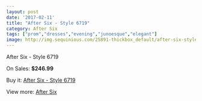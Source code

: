 ```yaml
---
layout: post
date: '2017-02-11'
title: "After Six - Style 6719"
category: After Six
tags: ["prom","dresses","evening","junoesque","elegant"]
image: http://img.sequinious.com/25891-thickbox_default/after-six-style-6719.jpg
---
```

After Six - Style 6719

On Sales: **$246.99**
<a href="https://www.sequinious.com/after-six/10683-after-six-style-6719.html"><amp-img layout="responsive" width="600" height="600" src="//img.sequinious.com/25891-thickbox_default/after-six-style-6719.jpg" alt="After Six - Style 6719 0" /></a>
<a href="https://www.sequinious.com/after-six/10683-after-six-style-6719.html"><amp-img layout="responsive" width="600" height="600" src="//img.sequinious.com/25892-thickbox_default/after-six-style-6719.jpg" alt="After Six - Style 6719 1" /></a>
<a href="https://www.sequinious.com/after-six/10683-after-six-style-6719.html"><amp-img layout="responsive" width="600" height="600" src="//img.sequinious.com/25893-thickbox_default/after-six-style-6719.jpg" alt="After Six - Style 6719 2" /></a>

Buy it: [After Six - Style 6719](https://www.sequinious.com/after-six/10683-after-six-style-6719.html "After Six - Style 6719")

View more: [After Six](https://www.sequinious.com/32-after-six "After Six")